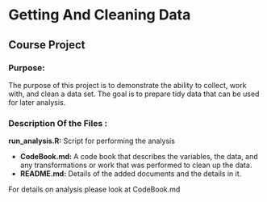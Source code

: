 # Getting And Cleaning Data

## Course Project 

### Purpose: 

The purpose of this project is to demonstrate the ability to collect, work with, and clean a data set. The goal is to prepare tidy data that can be used for later analysis. 

### Description Of the Files : 

**run_analysis.R:** Script for performing the analysis  
* **CodeBook.md:** A code book that describes the variables, the data, and any transformations or work that was performed to clean up the data. 
* **README.md:** Details of the added documents and the details in it. 

For details on analysis please look at CodeBook.md